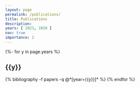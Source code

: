 ```yaml
---
layout: page
permalink: /publications/
title: Publications
description:
years: [ 2023, 2020 ]
nav: true
importance: 2
---
```


<!-- _pages/publications.md -->
<div class="publications">

{%- for y in page.years %}
<h2 class="year">{{y}}</h2>
{% bibliography -f papers -q @*[year={{y}}]* %}
{% endfor %}

</div>
